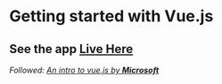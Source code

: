 # Getting started with Vue.js

## See the app [Live Here](https://fahimfoysal2.github.io/galaxy-tour/)

*Followed: [An intro to vue.js by **Microsoft**](https://docs.microsoft.com/en-us/learn/paths/vue-first-steps/)*
